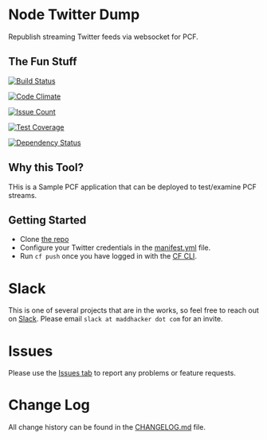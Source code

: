 # Node Twitter Dump
Republish streaming Twitter feeds via websocket for PCF.

## The Fun Stuff
[![Build Status](https://secure.travis-ci.org/MaddHacker/node-twitter-dump.svg?branch=master)](http://travis-ci.org/MaddHacker/node-twitter-dump)

[![Code Climate](https://codeclimate.com/github/MaddHacker/node-twitter-dump/badges/gpa.svg)](https://codeclimate.com/github/MaddHacker/node-twitter-dump)

[![Issue Count](https://codeclimate.com/github/MaddHacker/node-twitter-dump/badges/issue_count.svg)](https://codeclimate.com/github/MaddHacker/node-twitter-dump)

[![Test Coverage](https://codeclimate.com/github/MaddHacker/node-twitter-dump/badges/coverage.svg)](https://codeclimate.com/github/MaddHacker/node-twitter-dump/coverage)

[![Dependency Status](https://david-dm.org/MaddHacker/node-twitter-dump/status.svg)](https://david-dm.org/MaddHacker/node-twitter-dump)

## Why this Tool?
THis is a Sample PCF application that can be deployed to test/examine PCF streams.

## Getting Started
- Clone [the repo](https://github.com/MaddHacker/node-twitter-dump.git)
- Configure your Twitter credentials in the [manifest.yml](manifest.yml) file.
- Run `cf push` once you have logged in with the [CF CLI](https://docs.cloudfoundry.org/cf-cli/).

# Slack
This is one of several projects that are in the works, so feel free to reach out on [Slack](https://maddhacker.slack.com/).  Please email `slack at maddhacker dot com` for an invite.

# Issues
Please use the [Issues tab](../../issues) to report any problems or feature requests.

# Change Log
All change history can be found in the [CHANGELOG.md](CHANGELOG.md) file.
